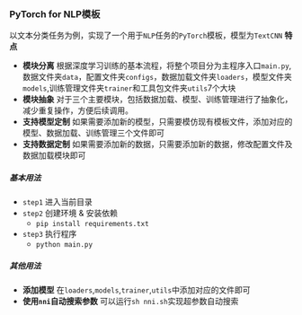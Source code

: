 ###  PyTorch for NLP模板
以文本分类任务为例，实现了一个用于`NLP`任务的`PyTorch`模板，模型为`TextCNN`
**特点**
+ **模块分离**
   根据深度学习训练的基本流程，将整个项目分为主程序入口`main.py`,数据文件夹`data`，配置文件夹`configs`，数据加载文件夹`loaders`，模型文件夹`models`,训练管理文件夹`trainer`和工具包文件夹`utils`7个大块
+ **模块抽象**
   对于三个主要模块，包括数据加载、模型、训练管理进行了抽象化，减少重复操作，方便后续调用。
+ **支持模型定制**
   如果需要添加新的模型，只需要模仿现有模板文件，添加对应的模型、数据加载、训练管理三个文件即可
+ **支持数据定制**
   如果需要添加新的数据，只需要添加新的数据，修改配置文件及数据加载模块即可

##### 基本用法 
+ `step1` 进入当前目录
+ `step2` 创建环境 & 安装依赖
    + `pip install requirements.txt`
+ `step3` 执行程序
    + `python main.py`


##### 其他用法
+ **添加模型**
  在`loaders`,`models`,`trainer`,`utils`中添加对应的文件即可
+ **使用`nni`自动搜索参数**
  可以运行`sh nni.sh`实现超参数自动搜索